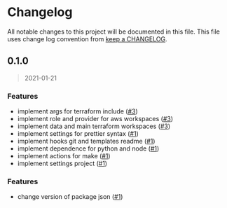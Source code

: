 # Changelog

All notable changes to this project will be documented in this file. This file uses change log convention from [keep a CHANGELOG](http://keepachangelog.com/en/0.3.0/).

<a name="0.1.0"></a>

## 0.1.0

> 2021-01-21

### Features

- implement args for terraform include ([#3](https://github.com/hadenlabs/terraform-aws-workspaces/issues/3))
- implement role and provider for aws workspaces ([#3](https://github.com/hadenlabs/terraform-aws-workspaces/issues/3))
- implement data and main terraform workspaces ([#3](https://github.com/hadenlabs/terraform-aws-workspaces/issues/3))
- implement settings for prettier syntax ([#1](https://github.com/hadenlabs/terraform-aws-workspaces/issues/1))
- implement hooks git and templates readme ([#1](https://github.com/hadenlabs/terraform-aws-workspaces/issues/1))
- implement dependence for python and node ([#1](https://github.com/hadenlabs/terraform-aws-workspaces/issues/1))
- implement actions for make ([#1](https://github.com/hadenlabs/terraform-aws-workspaces/issues/1))
- implement settings project ([#1](https://github.com/hadenlabs/terraform-aws-workspaces/issues/1))

### Features

- change version of package json ([#1](https://github.com/hadenlabs/terraform-aws-workspaces/issues/1))
